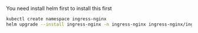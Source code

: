 You need install helm first to install this first

```bash
kubectl create namespace ingress-nginx
helm upgrade --install ingress-nginx -n ingress-nginx ingress-nginx/ingress-nginx -f ingress-nginx.yaml
```